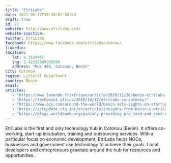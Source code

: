 ```yaml
---
title: "EtriLabs"
date: 2021-06-12T15:35:07-04:00
draft: true
id: 71
website: http://www.etrilabs.com/
website-inactive: 
twitter: EtriLabs
facebook: https://www.facebook.com/etrilabscotonou/
linkedin: 
location: 
   lat: 6.3628451
   lng: 2.42312849999996
   address: "Rue 403, Cotonou, Benin"
city: Cotonou
region: Littoral Department
country: Benin
email: 
articles:
   - "https://www.lemonde.fr/afrique/article/2020/11/26/benin-etrilabs-le-labo-qui-a-booste-l-innovation-numerique-pendant-la-crise-du-coronavirus_6061258_3212.html"
   - "https://techpoint.africa/2018/10/17/etrilabs-in-cotonou/"
   - "https://www.ozy.com/around-the-world/benin-sets-sights-on-startup-success-in-francophone-africa/86843/"
   - "https://ictupdate.cta.int/en/article/insights-from-benin-s-etrilabs-sid06cb50360-7e47-4d92-8496-71ca88d654bd"
   - "https://blogs.worldbank.org/psd/why-providing-pre-seed-and-seed-capital-essential-step-bringing-west-africa-and-sahel-s"
---
```

EtriLabs is the first and only technology hub in Cotonou (Benin). It offers co-working, start-up incubation, training and outsourcing services. With a particular focus on economic development, EtriLabs helps NGOs, businesses and government use technology to achieve their goals. Local developers and entrepreneurs gravitate around the hub for resources and opportunities. 
